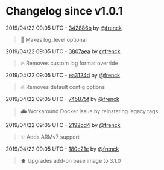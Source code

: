 # Changelog since v1.0.1

2019/04/22 09:05 UTC - [342886b](https://github.com/hassio-addons/addon-mqtt/commit/342886b5aea535f2e80b65218e62ca1fde9265df) by [@frenck](https://github.com/frenck)
> :hammer: Makes log_level optional 

2019/04/22 09:05 UTC - [3807aea](https://github.com/hassio-addons/addon-mqtt/commit/3807aea1b00a0491f6c48b03dfcfe6ef98d4ec99) by [@frenck](https://github.com/frenck)
> :fire: Removes custom log format override 

2019/04/22 09:05 UTC - [ea3124d](https://github.com/hassio-addons/addon-mqtt/commit/ea3124dbb4c20edf64e5a4ccc46760019c698a89) by [@frenck](https://github.com/frenck)
> :fire: Removes default config options 

2019/04/22 09:05 UTC - [745875f](https://github.com/hassio-addons/addon-mqtt/commit/745875fc8627b5ae34348f36da1f053f405df8f9) by [@frenck](https://github.com/frenck)
> :ambulance: Workaround Docker issue by reinstating legacy tags 

2019/04/22 09:05 UTC - [2192cd4](https://github.com/hassio-addons/addon-mqtt/commit/2192cd48201c9733b98c708b0c409198feb981f0) by [@frenck](https://github.com/frenck)
> :sparkles: Adds ARMv7 support 

2019/04/22 09:05 UTC - [180c21e](https://github.com/hassio-addons/addon-mqtt/commit/180c21e94fbe5fa8ea2c7ec793e38bed6d820de0) by [@frenck](https://github.com/frenck)
> :arrow_up: Upgrades add-on base image to 3.1.0 

